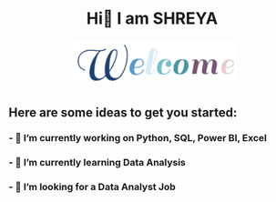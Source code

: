 <div align="center" width="50">
  
# Hi👋 I am SHREYA
</div>
<div align="center" width="50">
<img src="https://github.com/SHREYA0013/SHREYA0013/blob/main/welcome.gif" alt="Welcome!" width="300"/>
</div>

## Here are some ideas to get you started:

### - 🔭 I’m currently working on Python, SQL, Power BI, Excel
### - 🌱 I’m currently learning Data Analysis
### - 👯 I’m looking for a Data Analyst Job
<!--
### - 💬 Ask me about ...
### - 📫 How to reach me: ...
### - 😄 Pronouns: ...
### - ⚡ Fun fact: ...
-->

